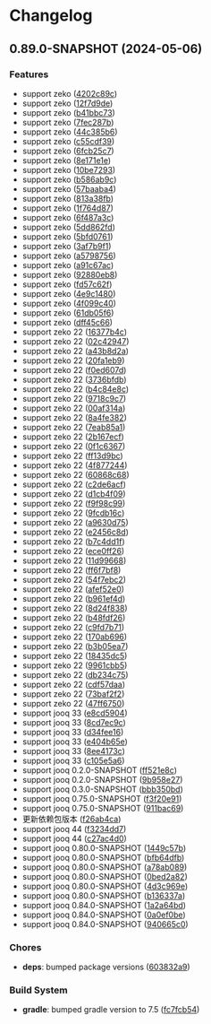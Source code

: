 # Changelog

## 0.89.0-SNAPSHOT (2024-05-06)

### Features

- support zeko ([4202c89c](https://github.com/ymind/rsql/commit/4202c89c11b0a77951c84de10f974970ec12c777))
- support zeko ([12f7d9de](https://github.com/ymind/rsql/commit/12f7d9dec223ea872711aa42dab34e3dc059e717))
- support zeko ([b41bbc73](https://github.com/ymind/rsql/commit/b41bbc7355fe381e5bddb90f36eb17f774a0a5e6))
- support zeko ([7fec287b](https://github.com/ymind/rsql/commit/7fec287b0055cbc30c5f5a10feac985bfbb87441))
- support zeko ([44c385b6](https://github.com/ymind/rsql/commit/44c385b665c320865f20ba84951fd3fc2beff75f))
- support zeko ([c55cdf39](https://github.com/ymind/rsql/commit/c55cdf391fa0be0c5dc83756a65ef17c5ffbae34))
- support zeko ([6fcb25c7](https://github.com/ymind/rsql/commit/6fcb25c7748a4fdf03574c7072981ee8b9d581e3))
- support zeko ([8e171e1e](https://github.com/ymind/rsql/commit/8e171e1e5ac5499e2afc27be519396f3a163e5f9))
- support zeko ([10be7293](https://github.com/ymind/rsql/commit/10be7293b16e862b28bb091bfcb89dea06ba64d6))
- support zeko ([b586ab9c](https://github.com/ymind/rsql/commit/b586ab9ced7c7ef3fc08bfb2255c92126e6ad828))
- support zeko ([57baaba4](https://github.com/ymind/rsql/commit/57baaba4ae45e4f2adc85ea9a85be63caa8825a3))
- support zeko ([813a38fb](https://github.com/ymind/rsql/commit/813a38fbaa7f58f88f599127893489b9dfeda062))
- support zeko ([1f764d87](https://github.com/ymind/rsql/commit/1f764d871b6714f9a17498f51a8bb0df634e75aa))
- support zeko ([6f487a3c](https://github.com/ymind/rsql/commit/6f487a3c9fed766f994c43dd170bbe890496bd02))
- support zeko ([5dd862fd](https://github.com/ymind/rsql/commit/5dd862fd2ca59245b4e22e9ef5521869a10d8e7d))
- support zeko ([5bfd0761](https://github.com/ymind/rsql/commit/5bfd0761c047030c4b9ab992cffa68d1f1695c18))
- support zeko ([3af7b9f1](https://github.com/ymind/rsql/commit/3af7b9f124563fc6bdac6147040fc4fa93ca0b57))
- support zeko ([a5798756](https://github.com/ymind/rsql/commit/a5798756f5284f229a391c95af12b2c2c9968bf5))
- support zeko ([a91c67ac](https://github.com/ymind/rsql/commit/a91c67ac7382364a878a322ca8b81417b71b6334))
- support zeko ([92880eb8](https://github.com/ymind/rsql/commit/92880eb8cc289a6c3c4d7842eb7d1b733923810a))
- support zeko ([fd57c62f](https://github.com/ymind/rsql/commit/fd57c62f63220223e7c013ddf42c7bcdd37efd90))
- support zeko ([4e9c1480](https://github.com/ymind/rsql/commit/4e9c14801d8aae977691964c5b0f493047395440))
- support zeko ([4f099c40](https://github.com/ymind/rsql/commit/4f099c40a1d7e41bb13fd8830a5c4ec0e1ee1071))
- support zeko ([61db05f6](https://github.com/ymind/rsql/commit/61db05f6c7b55e4dd6095875ed9b7dce687d90d3))
- support zeko ([dff45c66](https://github.com/ymind/rsql/commit/dff45c666fa396980ecd3dba5a42317027ca5b68))
- support zeko 22 ([16377b4c](https://github.com/ymind/rsql/commit/16377b4cef7b5992c99a34750e2922a1596244d5))
- support zeko 22 ([02c42947](https://github.com/ymind/rsql/commit/02c4294761db3e8d9f70f3fbf0168c6effb8086c))
- support zeko 22 ([a43b8d2a](https://github.com/ymind/rsql/commit/a43b8d2a1ad836d520d91cc5f006117aa0ab3873))
- support zeko 22 ([20fa1eb9](https://github.com/ymind/rsql/commit/20fa1eb9663818aec199a4eb42db483a793d8a55))
- support zeko 22 ([f0ed607d](https://github.com/ymind/rsql/commit/f0ed607de5e825ba7d731e90228c61a9b793a169))
- support zeko 22 ([3736bfdb](https://github.com/ymind/rsql/commit/3736bfdb55f5669ae02d15ce1d965548bf475ddb))
- support zeko 22 ([b4c84e8c](https://github.com/ymind/rsql/commit/b4c84e8cfdbf2052e6e8ae9e2d6cfe778b85d265))
- support zeko 22 ([9718c9c7](https://github.com/ymind/rsql/commit/9718c9c7cd9e00fd6059aa662a78b2347a4c924b))
- support zeko 22 ([00af314a](https://github.com/ymind/rsql/commit/00af314a89a94a748d77f7042be43ec4862e2c84))
- support zeko 22 ([8a4fe382](https://github.com/ymind/rsql/commit/8a4fe3821c1b85fcefd93f6ce58b577e6e55b49f))
- support zeko 22 ([7eab85a1](https://github.com/ymind/rsql/commit/7eab85a17c590d7325039d0de371f07958e982b1))
- support zeko 22 ([2b167ecf](https://github.com/ymind/rsql/commit/2b167ecf83b5bb3d2144782b0f620f39c0997296))
- support zeko 22 ([0f1c6367](https://github.com/ymind/rsql/commit/0f1c6367448aa0037f41dff2b177a17aa1915430))
- support zeko 22 ([ff13d9bc](https://github.com/ymind/rsql/commit/ff13d9bce17fcbc06c6e0b713d5e5a758789ef9e))
- support zeko 22 ([4f877244](https://github.com/ymind/rsql/commit/4f87724479fff1df76403771bc164ae5713fd400))
- support zeko 22 ([60868c68](https://github.com/ymind/rsql/commit/60868c6850a719997ac2af49e801fed8ea9e9e0e))
- support zeko 22 ([c2de6acf](https://github.com/ymind/rsql/commit/c2de6acf7b9833d39c51571d787bb26756d4ef21))
- support zeko 22 ([d1cb4f09](https://github.com/ymind/rsql/commit/d1cb4f09d5e00646974b8128a00593622377828f))
- support zeko 22 ([f9f98c99](https://github.com/ymind/rsql/commit/f9f98c99fd7fca0f5baa36444fbf0526ccccbbcb))
- support zeko 22 ([9fcdb16c](https://github.com/ymind/rsql/commit/9fcdb16c5315a0ed37bfdcb96bb8513c56c0a4b9))
- support zeko 22 ([a9630d75](https://github.com/ymind/rsql/commit/a9630d7553c6a16e207370e800a33756a655f4bd))
- support zeko 22 ([e2456c8d](https://github.com/ymind/rsql/commit/e2456c8d530aa6b82d721afb14cabbc92c371214))
- support zeko 22 ([b7c4dd1f](https://github.com/ymind/rsql/commit/b7c4dd1f4182b7e942900accd53a5d0971ef6f01))
- support zeko 22 ([ece0ff26](https://github.com/ymind/rsql/commit/ece0ff261655cb4f8a7a6f1c73b6b87ee8bc0634))
- support zeko 22 ([11d99668](https://github.com/ymind/rsql/commit/11d99668da8a9fea4e50ac0a659d4222b7d32de4))
- support zeko 22 ([ff6f7bf8](https://github.com/ymind/rsql/commit/ff6f7bf89febd0c6c451ff85d95dfc229826b1c6))
- support zeko 22 ([54f7ebc2](https://github.com/ymind/rsql/commit/54f7ebc2862c3e9fa9b959ad8959284160d98453))
- support zeko 22 ([afef52e0](https://github.com/ymind/rsql/commit/afef52e0edfac3ac6d183d3298c59d5075b182e4))
- support zeko 22 ([b961ef4d](https://github.com/ymind/rsql/commit/b961ef4d50e9f13c1a3da4c123f1bec5c1eadd96))
- support zeko 22 ([8d24f838](https://github.com/ymind/rsql/commit/8d24f8387ce177486f03747c99ace98fceb7e4e0))
- support zeko 22 ([b48fdf26](https://github.com/ymind/rsql/commit/b48fdf26ba428b2a700f99702d0a81e32ba77ac7))
- support zeko 22 ([c9fd7b71](https://github.com/ymind/rsql/commit/c9fd7b71598dfe4f93cb7bf215da0090b08d7dc5))
- support zeko 22 ([170ab696](https://github.com/ymind/rsql/commit/170ab69627a3e6f7377a75e6975966d63fa2808f))
- support zeko 22 ([b3b05ea7](https://github.com/ymind/rsql/commit/b3b05ea7b44ba6edeab721cfe271aba3b4cdb613))
- support zeko 22 ([18435dc5](https://github.com/ymind/rsql/commit/18435dc5b97b36d6fd3c0fb4838a5c0c341e7002))
- support zeko 22 ([9961cbb5](https://github.com/ymind/rsql/commit/9961cbb5683e78a70c7b717b0cb8aa56c8c9f78f))
- support zeko 22 ([db234c75](https://github.com/ymind/rsql/commit/db234c7579ee5a1f87ed93e6a73e24f0a77063cd))
- support zeko 22 ([cdf57daa](https://github.com/ymind/rsql/commit/cdf57daa76569fefcbaf2c3e58a564aa6d8c9b91))
- support zeko 22 ([73baf2f2](https://github.com/ymind/rsql/commit/73baf2f29fa6096e6914484ca9aeb7ac2b272bf5))
- support zeko 22 ([47ff6750](https://github.com/ymind/rsql/commit/47ff6750b696243f60afaac16588a612ae52c4cb))
- support jooq 33 ([e8cd5904](https://github.com/ymind/rsql/commit/e8cd5904c858ff7e4f4ec9727e370210a6a83f61))
- support jooq 33 ([8cd7ec9c](https://github.com/ymind/rsql/commit/8cd7ec9c38e5db77a802c16496a675143a1c3984))
- support jooq 33 ([d34fee16](https://github.com/ymind/rsql/commit/d34fee160391eb5c87356790032741fb7a54ee6d))
- support jooq 33 ([e404b65e](https://github.com/ymind/rsql/commit/e404b65e6714615b6ce6d9e3744c7b2e434c62e7))
- support jooq 33 ([8ee4173c](https://github.com/ymind/rsql/commit/8ee4173c5c0613b6a15f292f05f9f9757be4e59c))
- support jooq 33 ([c105e5a6](https://github.com/ymind/rsql/commit/c105e5a65c0b15115ee455cd4199bd1434ac20c1))
- support jooq 0.2.0-SNAPSHOT ([ff521e8c](https://github.com/ymind/rsql/commit/ff521e8cd4c48dc9ab0febc96151fcdf3c10d944))
- support jooq 0.2.0-SNAPSHOT ([9b958e27](https://github.com/ymind/rsql/commit/9b958e27636cbf2b004b92483efad7c0d9bd73e6))
- support jooq 0.3.0-SNAPSHOT ([bbb350bd](https://github.com/ymind/rsql/commit/bbb350bdb52e31a7d7af79faea85c0a85dad8723))
- support jooq 0.75.0-SNAPSHOT ([f3f20e91](https://github.com/ymind/rsql/commit/f3f20e9110d6d62c0051bf7525382a0b80e5c0fc))
- support jooq 0.75.0-SNAPSHOT ([911bac69](https://github.com/ymind/rsql/commit/911bac69681c0c39208208bcb6f2a43ffffd6cef))
- 更新依赖包版本 ([f26ab4ca](https://github.com/ymind/rsql/commit/f26ab4ca3b84bda96e54166bed661125266f9de0))
- support jooq 44 ([f3234dd7](https://github.com/ymind/rsql/commit/f3234dd7ead194ddf531db96c5b2b0e2f153a82b))
- support jooq 44 ([c27ac4d0](https://github.com/ymind/rsql/commit/c27ac4d03938a104a2d9b9685e6463203acd04c0))
- support jooq 0.80.0-SNAPSHOT ([1449c57b](https://github.com/ymind/rsql/commit/1449c57b870135e9d6a6ff4ae5636166cbdb4fff))
- support jooq 0.80.0-SNAPSHOT ([bfb64dfb](https://github.com/ymind/rsql/commit/bfb64dfbe30110007f6f4cae46a711b88b5eb22e))
- support jooq 0.80.0-SNAPSHOT ([a78ab089](https://github.com/ymind/rsql/commit/a78ab089380a632849fb57349053defbefd080df))
- support jooq 0.80.0-SNAPSHOT ([0bed2a82](https://github.com/ymind/rsql/commit/0bed2a82a288b7d967b52843cee6f341e5eb903f))
- support jooq 0.80.0-SNAPSHOT ([4d3c969e](https://github.com/ymind/rsql/commit/4d3c969eac57688b8d3cc754bdfc4a0722761c24))
- support jooq 0.80.0-SNAPSHOT ([b136337a](https://github.com/ymind/rsql/commit/b136337a9a1310e5c65e5f49e4779ac3a8c14f84))
- support jooq 0.84.0-SNAPSHOT ([1a2a64bd](https://github.com/ymind/rsql/commit/1a2a64bd1a2c2de0a91c9b565e3278daed81a333))
- support jooq 0.84.0-SNAPSHOT ([0a0ef0be](https://github.com/ymind/rsql/commit/0a0ef0be0b089358a84967e493594303b822aa54))
- support jooq 0.84.0-SNAPSHOT ([940665c0](https://github.com/ymind/rsql/commit/940665c0b785806eca448ce19347afa761c61299))

### Chores

- **deps**: bumped package versions ([603832a9](https://github.com/ymind/rsql/commit/603832a9ef57f790a5a7cfcd73e74b2a10fda11e))

### Build System

- **gradle**: bumped gradle version to 7.5 ([fc7fcb54](https://github.com/ymind/rsql/commit/fc7fcb54e0c2e07ac8f79a0f87e1cc6fd7bda350))


